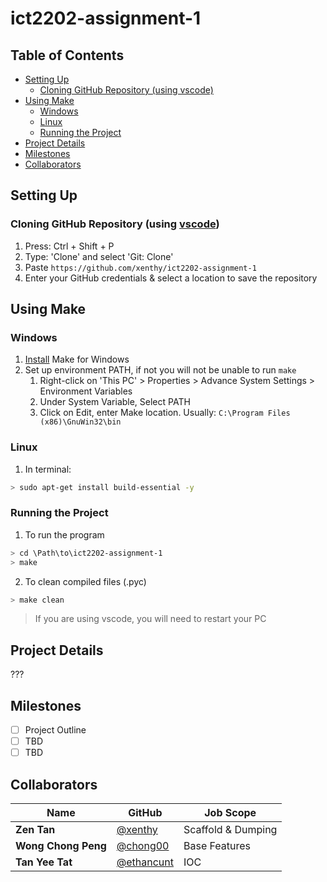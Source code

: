 # ict2202-assignment-1 <!-- omit in toc -->

## Table of Contents <!-- omit in toc -->
- [Setting Up](#setting-up)
	- [Cloning GitHub Repository (using vscode)](#cloning-github-repository-using-vscode)
- [Using Make](#using-make)
	- [Windows](#windows)
	- [Linux](#linux)
	- [Running the Project](#running-the-project)
- [Project Details](#project-details)
- [Milestones](#milestones)
- [Collaborators](#collaborators)

## Setting Up
### Cloning GitHub Repository (using [vscode](https://code.visualstudio.com/))
1. Press: Ctrl + Shift + P
2. Type: 'Clone' and select 'Git: Clone'
3. Paste `https://github.com/xenthy/ict2202-assignment-1`
4. Enter your GitHub credentials & select a location to save the repository

## Using Make
### Windows
1. [Install](https://sourceforge.net/projects/gnuwin32/files/make/3.81/make-3.81.exe/download?use_mirror=nchc&download=) Make for Windows
2. Set up environment PATH, if not you will not be unable to run `make`
   1. Right-click on 'This PC' > Properties > Advance System Settings > Environment Variables
   2. Under System Variable, Select PATH
   3. Click on Edit, enter Make location. Usually: `C:\Program Files (x86)\GnuWin32\bin`
### Linux
1. In terminal:
```bash
> sudo apt-get install build-essential -y
```
### Running the Project
1. To run the program
```bash
> cd \Path\to\ict2202-assignment-1
> make
```
2. To clean compiled files (.pyc)
```bash
> make clean
```

> If you are using vscode, you will need to restart your PC

## Project Details
???

## Milestones
- [ ] Project Outline
- [ ] TBD
- [ ] TBD

## Collaborators
| Name                | GitHub                                     | Job Scope          |
| ------------------- | ------------------------------------------ | ------------------ |
| **Zen Tan**         | [@xenthy](https://github.com/xenthy)       | Scaffold & Dumping |
| **Wong Chong Peng** | [@chong00](https://github.com/chong00)     | Base Features      |
| **Tan Yee Tat**     | [@ethancunt](https://github.com/ethancunt) | IOC                |
